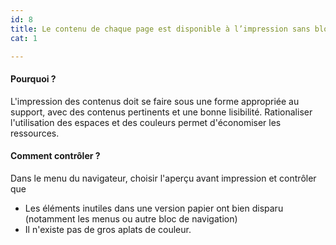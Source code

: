 ```yaml
---
id: 8
title: Le contenu de chaque page est disponible à l’impression sans bloc de navigation ni aplat de couleur
cat: 1

---
```


#### Pourquoi ?

L'impression des contenus doit se faire sous une forme appropriée au support, avec des contenus pertinents et une bonne lisibilité. Rationaliser l'utilisation des espaces et des couleurs permet d'économiser les ressources.

#### Comment contrôler ?

Dans le menu du navigateur, choisir l'aperçu avant impression et contrôler que
* Les éléments inutiles dans une version papier ont bien disparu (notamment les menus ou autre bloc de navigation)
* Il n'existe pas de gros aplats de couleur.